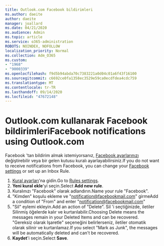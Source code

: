 ```yaml
---
title: Outlook.com Facebook bildirimleri
ms.author: daeite
author: daeite
manager: joallard
ms.date: 04/21/2020
ms.audience: Admin
ms.topic: article
ms.service: o365-administration
ROBOTS: NOINDEX, NOFOLLOW
localization_priority: Normal
ms.collection: Adm_O365
ms.custom:
- "1968"
- "9000339"
ms.openlocfilehash: f9d5b94abda70c7383221a0d04c01a6f43f16100
ms.sourcegitcommit: c6692ce0fa1358ec3529e59ca0ecdfdea4cdc759
ms.translationtype: MT
ms.contentlocale: tr-TR
ms.lasthandoff: 09/14/2020
ms.locfileid: "47672148"
---
```

# <a name="facebook-notifications-using-outlookcom"></a><span data-ttu-id="59b9c-102">Outlook.com kullanarak Facebook bildirimleri</span><span class="sxs-lookup"><span data-stu-id="59b9c-102">Facebook notifications using Outlook.com</span></span>

<span data-ttu-id="59b9c-103">Facebook 'tan bildirim almak istemiyorsanız, [Facebook ayarlarınızı](https://aka.ms/facebook-notifications-settings) değiştirebilir veya bir gelen kutusu kuralı ayarlayabilirsiniz.</span><span class="sxs-lookup"><span data-stu-id="59b9c-103">If you do not want to receive notifications from Facebook, you can change your [Facebook settings](https://aka.ms/facebook-notifications-settings) or set up an Inbox Rule.</span></span>

1. <span data-ttu-id="59b9c-104">[Kural ayarları](https://outlook.live.com/mail/options/mail/rules/inboxRules)'na gidin.</span><span class="sxs-lookup"><span data-stu-id="59b9c-104">Go to [Rules settings](https://outlook.live.com/mail/options/mail/rules/inboxRules).</span></span>
1. <span data-ttu-id="59b9c-105">**Yeni kural ekle**'yi seçin.</span><span class="sxs-lookup"><span data-stu-id="59b9c-105">Select **Add new rule**.</span></span>
1. <span data-ttu-id="59b9c-106">Kuralınızı "Facebook" olarak adlandırın.</span><span class="sxs-lookup"><span data-stu-id="59b9c-106">Name your rule "Facebook".</span></span>
1. <span data-ttu-id="59b9c-107">"Kimden" koşulu ekleme ve "notification@facebookmail.com" girme</span><span class="sxs-lookup"><span data-stu-id="59b9c-107">Add a condition of "From" and enter "notification@facebookmail.com"</span></span>
1. <span data-ttu-id="59b9c-108">"Sil" eylemi ekleyin.</span><span class="sxs-lookup"><span data-stu-id="59b9c-108">Add an action of "Delete".</span></span> <span data-ttu-id="59b9c-109">Sil 'i seçtiğinizde, iletiler Silinmiş öğelerde kalır ve kurtarılabilir.</span><span class="sxs-lookup"><span data-stu-id="59b9c-109">Choosing Delete means the messages remain in your Deleted Items and can be recovered.</span></span> <span data-ttu-id="59b9c-110">"Gereksiz olarak Işaretle" seçeneğini belirlerseniz, iletiler otomatik olarak silinir ve kurtarılamaz.</span><span class="sxs-lookup"><span data-stu-id="59b9c-110">If you select "Mark as Junk", the messages will be automatically deleted and can't be recovered.</span></span>
1. <span data-ttu-id="59b9c-111">**Kaydet**'i seçin.</span><span class="sxs-lookup"><span data-stu-id="59b9c-111">Select **Save**.</span></span>
